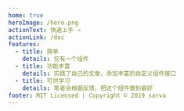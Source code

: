 ```yaml
---
home: true
heroImage: /hero.png
actionText: 快速上手 →
actionLink: /doc
features:
  - title: 简单
    details: 仅有一个组件
  - title: 功能丰富
    details: 实践了自己的文章，添加丰富的自定义组件接口
  - title: 可供学习
    details: 笔者会根据反馈，把这个组件做到最好
footer: MIT Licensed | Copyright © 2019 sarva
---
```

